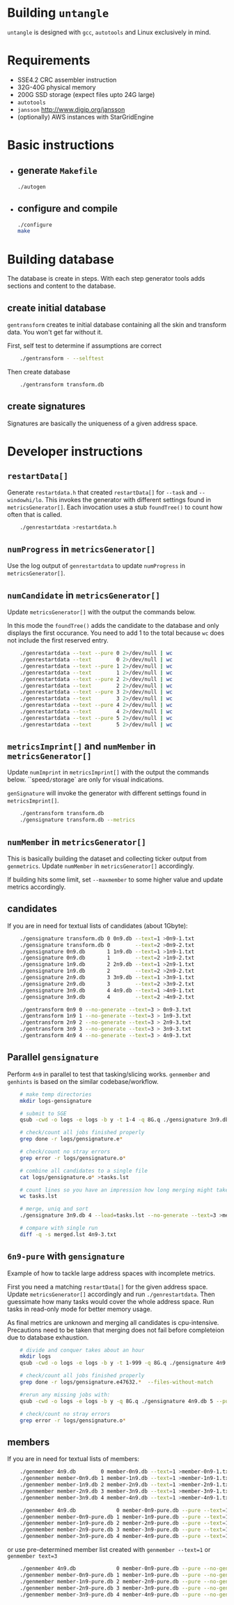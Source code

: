 Building `untangle`
=

`untangle` is designed with `gcc`, `autotools` and Linux exclusively in mind.

# Requirements

*   SSE4.2 CRC assembler instruction
*   32G-40G physical memory
*   200G SSD storage (expect files upto 24G large)
*   `autotools`
*   `jansson` http://www.digip.org/jansson
*   (optionally) AWS instances with StarGridEngine

# Basic instructions

* ## generate `Makefile` ##
    
    ```sh
    ./autogen
    ```
    
* ## configure and compile ##
    
    ```sh
    ./configure
    make
    ```
    
# Building database

The database is create in steps.
With each step generator tools adds sections and content to the database.

## create initial database

`gentransform` creates te initial database containing all the skin and transform data.
You won't get far without it.
    
First, self test to determine if assumptions are correct
    
```sh
    ./gentransform - --selftest
```
    
Then create database
    
```sh
    ./gentransform transform.db
```

## create signatures

Signatures are basically the uniqueness of a given address space.   
# Developer instructions
 
## `restartData[]`
 
Generate `restartdata.h` that created `restartData[]` for `--task` and `--windowhi/lo`.
This invokes the generator with different settings found in `metricsGenerator[]`.
Each invocation uses a stub `foundTree()` to count how often that is called.
 
```sh
    ./genrestartdata >restartdata.h
```
 
## `numProgress` in `metricsGenerator[]`

Use the log output of `genrestartdata` to update `numProgress` in `metricsGenerator[]`.

## `numCandidate` in `metricsGenerator[]`

Update `metricsGenerator[]` with the output the commands below.

In this mode the `foundTree()` adds the candidate to the database and only displays the first occurance.
You need to add 1 to the total because `wc` does not include the first reserved entry.

```sh
    ./genrestartdata --text --pure 0 2>/dev/null | wc
    ./genrestartdata --text        0 2>/dev/null | wc
    ./genrestartdata --text --pure 1 2>/dev/null | wc
    ./genrestartdata --text        1 2>/dev/null | wc
    ./genrestartdata --text --pure 2 2>/dev/null | wc
    ./genrestartdata --text        2 2>/dev/null | wc
    ./genrestartdata --text --pure 3 2>/dev/null | wc
    ./genrestartdata --text        3 2>/dev/null | wc
    ./genrestartdata --text --pure 4 2>/dev/null | wc
    ./genrestartdata --text        4 2>/dev/null | wc
    ./genrestartdata --text --pure 5 2>/dev/null | wc
    ./genrestartdata --text        5 2>/dev/null | wc
```

## `metricsImprint[]` and `numMember` in `metricsGenerator[]`

Update `numImprint` in `metricsImprint[]` with the output the commands below.
``speed`/`storage` are only for visual indications.

`genSignature` will invoke the generator with different settings found in `metricsImprint[]`.

```sh
    ./gentransform transform.db
    ./gensignature transform.db --metrics
```

## `numMember` in `metricsGenerator[]`

This is basically building the dataset and collecting ticker output from `genmetrics`. 
Update `numMember` in `metricsGenerator[]` accordingly.

If building hits some limit, set `--maxmember` to some higher value and update metrics accordingly.

## candidates

If you are in need for textual lists of candidates (about 1Gbyte):

```sh
    ./gensignature transform.db 0 0n9.db --text=1 >0n9-1.txt
    ./gensignature transform.db 0        --text=2 >0n9-2.txt
    ./gensignature 0n9.db       1 1n9.db --text=1 >1n9-1.txt
    ./gensignature 0n9.db       1        --text=2 >1n9-2.txt
    ./gensignature 1n9.db       2 2n9.db --text=1 >2n9-1.txt
    ./gensignature 1n9.db       2        --text=2 >2n9-2.txt
    ./gensignature 2n9.db       3 3n9.db --text=1 >3n9-1.txt
    ./gensignature 2n9.db       3        --text=2 >3n9-2.txt 
    ./gensignature 3n9.db       4 4n9.db --text=1 >4n9-1.txt
    ./gensignature 3n9.db       4        --text=2 >4n9-2.txt

    ./gentransform 0n9 0 --no-generate --text=3 > 0n9-3.txt
    ./gentransform 1n9 1 --no-generate --text=3 > 1n9-3.txt
    ./gentransform 2n9 2 --no-generate --text=3 > 2n9-3.txt
    ./gentransform 3n9 3 --no-generate --text=3 > 3n9-3.txt
    ./gentransform 4n9 4 --no-generate --text=3 > 4n9-3.txt
```

## Parallel `gensignature`

Perform `4n9` in parallel to test that tasking/slicing works. 
`genmember` and `genhints` is based on the similar codebase/workflow.

```sh
    # make temp directories
    mkdir logs-gensignature

    # submit to SGE
    qsub -cwd -o logs -e logs -b y -t 1-4 -q 8G.q ./gensignature 3n9.db 4 --task=sge --text

    # check/count all jobs finished properly
    grep done -r logs/gensignature.e*

    # check/count no stray errors
    grep error -r logs/gensignature.o*

    # combine all candidates to a single file
    cat logs/gensignature.o* >tasks.lst

    # count lines so you have an impression how long merging might take
    wc tasks.lst

    # merge, uniq and sort
    ./gensignature 3n9.db 4 --load=tasks.lst --no-generate --text=3 >merged.lst

    # compare with single run
    diff -q -s merged.lst 4n9-3.txt
```

## `6n9-pure` with `gensignature`

Example of how to tackle large address spaces with incomplete metrics.

First you need a matching `restartData[]` for the given address space.
Update `metricsGenerator[]` accordingly and run `./genrestartdata`.
Then guessimate how many tasks would cover the whole address space.
Run tasks in read-only mode for better memory usage.

As final metrics are unknown and merging all candidates is cpu-intensive.
Precautions need to be taken that merging does not fail before completeion due to database exhaustion.

```sh
    # divide and conquer takes about an hour
    mkdir logs
    qsub -cwd -o logs -e logs -b y -t 1-999 -q 8G.q ./gensignature 4n9.db 5 --pure --task=sge --text

    # check/count all jobs finished properly
    grep done -r logs/gensignature.e47632.*  --files-without-match

    #rerun any missing jobs with:
    qsub -cwd -o logs -e logs -b y -q 8G.q ./gensignature 4n9.db 5 --pure --task=n,999 --text

    # check/count no stray errors
    grep error -r logs/gensignature.o*

```


## members

If you are in need for textual lists of members:

```sh
    ./genmember 4n9.db        0 member-0n9.db --text=1 >member-0n9-1.txt
    ./genmember member-0n9.db 1 member-1n9.db --text=1 >member-1n9-1.txt
    ./genmember member-1n9.db 2 member-2n9.db --text=1 >member-2n9-1.txt
    ./genmember member-2n9.db 3 member-3n9.db --text=1 >member-3n9-1.txt
    ./genmember member-3n9.db 4 member-4n9.db --text=1 >member-4n9-1.txt
```

```sh
    ./genmember 4n9.db             0 member-0n9-pure.db --pure --text=1 >member-0n9-pure-1.txt
    ./genmember member-0n9-pure.db 1 member-1n9-pure.db --pure --text=1 >member-1n9-pure-1.txt
    ./genmember member-1n9-pure.db 2 member-2n9-pure.db --pure --text=1 >member-2n9-pure-1.txt
    ./genmember member-2n9-pure.db 3 member-3n9-pure.db --pure --text=1 >member-3n9-pure-1.txt
    ./genmember member-3n9-pure.db 4 member-4n9-pure.db --pure --text=1 >member-4n9-pure-1.txt
```

or use pre-determined member list created with `genmember --text=1` or `genmember text=3`

```sh
    ./genmember 4n9.db             0 member-0n9-pure.db --pure --no-generate --load=member-0n9-1.txt
    ./genmember member-0n9-pure.db 1 member-1n9-pure.db --pure --no-generate --load=member-1n9-pure-1.txt
    ./genmember member-1n9-pure.db 2 member-2n9-pure.db --pure --no-generate --load=member-2n9-pure-1.txt
    ./genmember member-2n9-pure.db 3 member-3n9-pure.db --pure --no-generate --load=member-3n9-pure-1.txt
    ./genmember member-3n9-pure.db 4 member-4n9-pure.db --pure --no-generate --load=member-4n9-pure-1.txt
```
